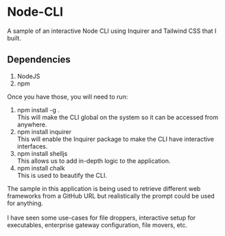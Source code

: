 # Node-CLI
A sample of an interactive Node CLI using Inquirer and Tailwind CSS that I built.

## Dependencies
1) NodeJS
2) npm

Once you have those, you will need to run:
1) npm install -g . 
<br>This will make the CLI global on the system so it can be accessed from anywhere.
2) npm install inquirer
<br>This will enable the Inquirer package to make the CLI have interactive interfaces.
3) npm install shelljs
<br>This allows us to add in-depth logic to the application.
4) npm install chalk
<br>This is used to beautify the CLI.

The sample in this application is being used to retrieve different web frameworks from a GitHub URL but realistically the prompt could be used for anything. <br>
<br>
I have seen some use-cases for file droppers, interactive setup for executables, enterprise gateway configuration, file movers, etc.
